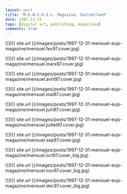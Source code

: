 ```yaml
---
layout: post
title: "M.E.N.S.U.E.L. Magazine, Switzerland"
date: 1997-12-31
tags: [digital art, publishing, magazines]
comments: true
---
```

![]({{ site.url }}/images/posts/1997-12-31-mensuel-eujs-magazine/mensuel.fev97.cover.jpg)

![]({{ site.url }}/images/posts/1997-12-31-mensuel-eujs-magazine/mensuel.mars97.cover.jpg)

![]({{ site.url }}/images/posts/1997-12-31-mensuel-eujs-magazine/mensuel.avril97.cover.jpg)

![]({{ site.url }}/images/posts/1997-12-31-mensuel-eujs-magazine/mensuel.mai97.cover.jpg)

![]({{ site.url }}/images/posts/1997-12-31-mensuel-eujs-magazine/mensuel.juin97.cover.jpg)

![]({{ site.url }}/images/posts/1997-12-31-mensuel-eujs-magazine/mensuel.juillet97.cover.jpg)

![]({{ site.url }}/images/posts/1997-12-31-mensuel-eujs-magazine/mensuel.sep97.cover.jpg)

![]({{ site.url }}/images/posts/1997-12-31-mensuel-eujs-magazine/mensuel.oct97.cover_big.jpg)

![]({{ site.url }}/images/posts/1997-12-31-mensuel-eujs-magazine/mensuel.nov97.cover_big.jpg)

![]({{ site.url }}/images/posts/1997-12-31-mensuel-eujs-magazine/mensuel.dec97.cover_big.jpg)
